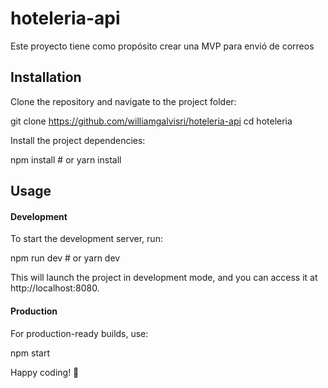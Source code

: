 # hoteleria-api
Este proyecto tiene como propósito crear una MVP para envió de correos


## Installation

Clone the repository and navigate to the project folder:

git clone https://github.com/williamgalvisri/hoteleria-api cd hoteleria

Install the project dependencies:

npm install # or yarn install

## Usage

#### Development
To start the development server, run:

npm run dev # or yarn dev

This will launch the project in development mode, and you can access it at http://localhost:8080.

#### Production

For production-ready builds, use:

npm start


Happy coding! 🚀